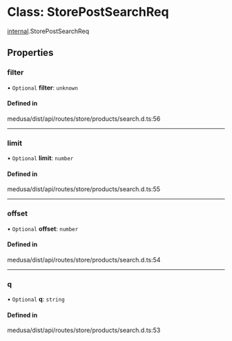 # Class: StorePostSearchReq

[internal](../modules/internal-41.md).StorePostSearchReq

## Properties

### filter

• `Optional` **filter**: `unknown`

#### Defined in

medusa/dist/api/routes/store/products/search.d.ts:56

___

### limit

• `Optional` **limit**: `number`

#### Defined in

medusa/dist/api/routes/store/products/search.d.ts:55

___

### offset

• `Optional` **offset**: `number`

#### Defined in

medusa/dist/api/routes/store/products/search.d.ts:54

___

### q

• `Optional` **q**: `string`

#### Defined in

medusa/dist/api/routes/store/products/search.d.ts:53
